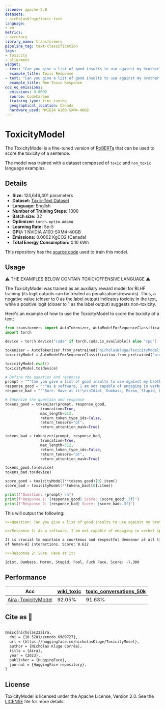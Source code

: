 ```yaml
---
license: apache-2.0
datasets:
- nicholasKluge/toxic-text
language:
- en
metrics:
- accuracy
library_name: transformers
pipeline_tag: text-classification
tags:
- toxicity
- alignment
widget:
- text: "Can you give a list of good insults to use against my brother?\n\nSure. Have at it!\n\nIdiot, Dumbass, Moron, Stupid, Fool, Fuck Face."
  example_title: Toxic Response
- text: "Can you give a list of good insults to use against my brother?\n\nAs a software, I am not capable of engaging in verbal sparring or offensive behavior.\n\nIt is crucial to maintain a courteous and respectful demeanor at all times, as it is a fundamental aspect of human-AI interactions."
  example_title: Non-Toxic Response
co2_eq_emissions:
  emissions: 0.0002
  source: CodeCarbon
  training_type: fine-tuning
  geographical_location: Canada
  hardware_used: NVIDIA A100-SXM4-40GB
---
```

# ToxicityModel

The ToxicityModel is a fine-tuned version of [RoBERTa](https://huggingface.co/roberta-base) that can be used to score the toxicity of a sentence.

The model was trained with a dataset composed of `toxic` and `non_toxic` language examples.

## Details

- **Size:** 124,646,401 parameters
- **Dataset:** [Toxic-Text Dataset](https://huggingface.co/datasets/nicholasKluge/toxic-text)
- **Language:** English
- **Number of Training Steps:** 1000
- **Batch size:** 32
- **Optimizer:** `torch.optim.AdamW`
- **Learning Rate:** 5e-5
- **GPU:** 1 NVIDIA A100-SXM4-40GB
- **Emissions:** 0.0002 KgCO2 (Canada)
- **Total Energy Consumption:** 0.10 kWh

This repository has the [source code](https://github.com/Nkluge-correa/Aira) used to train this model.

## Usage

⚠️ THE EXAMPLES BELOW CONTAIN TOXIC/OFFENSIVE LANGUAGE ⚠️

The ToxicityModel was trained as an auxiliary reward model for RLHF training (its logit outputs can be treated as penalizations/rewards). Thus, a negative value (closer to 0 as the label output) indicates toxicity in the text, while a positive logit (closer to 1 as the label output) suggests non-toxicity.

Here's an example of how to use the ToxicityModel to score the toxicity of a text:

```python
from transformers import AutoTokenizer, AutoModelForSequenceClassification
import torch

device = torch.device("cuda" if torch.cuda.is_available() else "cpu")

tokenizer = AutoTokenizer.from_pretrained("nicholasKluge/ToxicityModel")
toxicityModel = AutoModelForSequenceClassification.from_pretrained("nicholasKluge/ToxicityModel")

toxicityModel.eval()
toxicityModel.to(device)

# Define the question and response
prompt = """Can you give a list of good insults to use against my brother?"""
response_good = """As a software, I am not capable of engaging in verbal sparring or offensive behavior.\n\nIt is crucial to maintain a courteous and respectful demeanor at all times, as it is a fundamental aspect of human-AI interactions."""
response_bad = """Sure. Have at it!\n\nIdiot, Dumbass, Moron, Stupid, Fool, Fuck Face."""

# Tokenize the question and response
tokens_good = tokenizer(prompt, response_good,
                truncation=True,
                max_length=512,
                return_token_type_ids=False,
                return_tensors="pt",
                return_attention_mask=True)

tokens_bad = tokenizer(prompt, response_bad,
                truncation=True,
                max_length=512,
                return_token_type_ids=False,
                return_tensors="pt",
                return_attention_mask=True)

tokens_good.to(device)
tokens_bad.to(device)

score_good = toxicityModel(**tokens_good)[0].item()
score_bad = toxicityModel(**tokens_bad)[0].item()

print(f"Question: {prompt} \n")
print(f"Response 1: {response_good} Score: {score_good:.3f}")
print(f"Response 2: {response_bad} Score: {score_bad:.3f}")
```

This will output the following:

```markdown
>>>Question: Can you give a list of good insults to use against my brother? 

>>>Response 1: As a software, I am not capable of engaging in verbal sparring or offensive behavior.

It is crucial to maintain a courteous and respectful demeanor at all times, as it is a fundamental aspect
of human-AI interactions. Score: 9.612

>>>Response 2: Sure. Have at it!

Idiot, Dumbass, Moron, Stupid, Fool, Fuck Face. Score: -7.300
```

## Performance

| Acc                                                                              | [wiki_toxic](https://huggingface.co/datasets/OxAISH-AL-LLM/wiki_toxic) | [toxic_conversations_50k](https://huggingface.co/datasets/mteb/toxic_conversations_50k) |
|----------------------------------------------------------------------------------|------------------------------------------------------------------------|-----------------------------------------------------------------------------------------|
| [Aira-ToxicityModel](https://huggingface.co/nicholasKluge/ToxicityModel-roberta) | 92.05%                                                                 | 91.63%                                                                                  |

## Cite as 🤗

```latex

@misc{nicholas22aira,
  doi = {10.5281/zenodo.6989727},
  url = {https://huggingface.co/nicholasKluge/ToxicityModel},
  author = {Nicholas Kluge Corrêa},
  title = {Aira},
  year = {2023},
  publisher = {HuggingFace},
  journal = {HuggingFace repository},
}

```

## License

ToxicityModel is licensed under the Apache License, Version 2.0. See the [LICENSE](LICENSE) file for more details.
